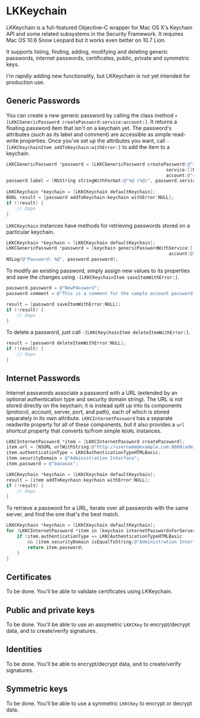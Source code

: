 # LKKeychain #

LKKeychain is a full-featured Objective-C wrapper for Mac OS X's Keychain API and some related subsystems in the Security Framework.
It requires Mac OS 10.6 Snow Leopard but it works even better on 10.7 Lion.

It supports listing, finding, adding, modifying and deleting generic passwords, internet passwords, certificates, public, private and symmetric keys.

I'm rapidly adding new functionality, but LKKeychain is not yet intended for production use.

## Generic Passwords ##

You can create a new generic password by calling the class method `+[LKKCGenericPassword createPassword:service:account:]`. 
It returns a floating password item that isn't on a keychain yet. The password's attributes (such as its label and comment)
are accessible as simple read-write properties. Once you've set up the attributes you want, call 
`-[LKKCKeychainItem addToKeychain:withError:]` to add the item to a keychain.

```Objective-C
LKKCGenericPassword *password = [LKKCGenericPassword createPassword:@"secretPassword" 
                                                            service:[[NSBundle mainBundle] bundleIdentifier]
                                                            account:@"sample account"];
password.label = [NSString stringWithFormat:@"%@ (%@)", password.service, password.account];
    
LKKCKeychain *keychain = [LKKCKeychain defaultKeychain];
BOOL result = [password addToKeychain:keychain withError:NULL];
if (!result) {
    // Oops
}
```

`LKKCKeychain` instances have methods for retrieving passwords stored on a particular keychain.

```Objective-C
LKKCKeychain *keychain = [LKKCKeychain defaultKeychain];
LKKCGenericPassword *password = [keychain genericPasswordWithService:[[NSBundle mainBundle] bundleIdentifier] 
                                                             account:@"sample account"];
NSLog(@"Password: %@", password.password);
```

To modify an existing password, simply assign new values to its properties and save the changes using `-[LKKCKeychainItem saveItemWithError:]`.

```Objective-C
password.password = @"NewP4ssword";
password.comment = @"This is a comment for the sample account password.";

result = [password saveItemWithError:NULL];
if (!result) {
    // Oops
}
```
    
To delete a password, just call `-[LKKCKeychainItem deleteItemWithError:]`.

```Objective-C
result = [password deleteItemWithError:NULL];
if (!result) {
    // Oops
}
```
    
## Internet Passwords ##

Internet passwords associate a password with a URL (extended by an optional authentication type and security domain string).
The URL is not stored directly on the keychain; it is instead split up into its components (protocol, account, server, port, and path),
each of which is stored separately in its own attribute. `LKKCInternetPassword` has a separate readwrite property for
all of these components, but it also provides a `url` shortcut property that converts to/from simple `NSURL` instances.

```Objective-C
LKKCInternetPassword *item = [LKKCInternetPassword createPassword];
item.url = [NSURL urlWithString:@"http://username@example.com:8080/admin/login.php"];
item.authenticationType = LKKCAuthenticationTypeHTMLBasic;
item.securityDomain = @"Administration Interface";
item.password = @"bananas";

LKKCKeychain *keychain = [LKKCKeychain defaultKeychain];
result = [item addToKeychain:keychain withError:NULL];
if (!result) {
    // Oops
}
```
    
To retrieve a password for a URL, iterate over all passwords with the same server, and find the one that's the best match.

```Objective-C
LKKCKeychain *keychain = [LKKCKeychain defaultKeychain];
for (LKKCInternetPassword *item in [keychain internetPasswordsForServer:@"example.com"]) {
    if (item.authenticationType == LKKCAuthenticationTypeHTMLBasic
        && [item.securityDomain isEqualToString:@"Administration Interface"]) {
        return item.password;
    }
}
```

## Certificates ##

To be done. You'll be able to validate certificates using LKKeychain.

## Public and private keys ##

To be done. You'll be able to use an assymetric `LKKCKey` to encrypt/decrypt data, and to create/verify signatures.

## Identities ##

To be done. You'll be able to encrypt/decrypt data, and to create/verify signatures.

## Symmetric keys ##

To be done. You'll be able to use a symmetric `LKKCKey` to encrypt or decrypt data.
